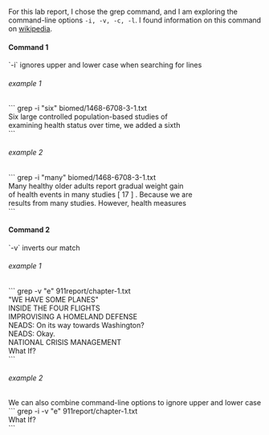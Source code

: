 
For this lab report, I chose the grep command, and I am exploring the command-line options `-i, -v, -c, -l`. I found information on this command on [wikipedia](https://en.wikibooks.org/wiki/Grep). 

 <h4> Command 1 </h4> 
`-i` ignores upper and lower case when searching for lines
<h6> example 1 </h6>
```
  grep -i "six" biomed/1468-6708-3-1.txt <br>
        Six large controlled population-based studies of <br>
          examining health status over time, we added a sixth <br>
 ```
 <h6> example 2 </h6>
```
grep -i "many" biomed/1468-6708-3-1.txt <br>
        Many healthy older adults report gradual weight gain<br>
          of health events in many studies [ 17 ] . Because we are<br>
          results from many studies. However, health measures<br>
 ```

 <h4> Command 2 </h4> 
`-v` inverts our match 
<h6> example 1 </h6>
```
 grep -v "e" 911report/chapter-1.txt <br>
"WE HAVE SOME PLANES" <br>
INSIDE THE FOUR FLIGHTS <br>
IMPROVISING A HOMELAND DEFENSE <br>
    NEADS: On its way towards Washington? <br>
    NEADS: Okay. <br>
NATIONAL CRISIS MANAGEMENT <br>
What If? <br>
 ```
 <h6> example 2 </h6>
  We can also combine command-line options to ignore upper and lower case
```
grep -i -v "e" 911report/chapter-1.txt <br>
What If? <br>
 ```
